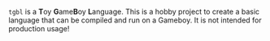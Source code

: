`tgbl` is a **T**oy **G**ame**B**oy **L**anguage. This is a hobby project to create a basic language that can be compiled and run on a Gameboy. It is not intended for production usage!